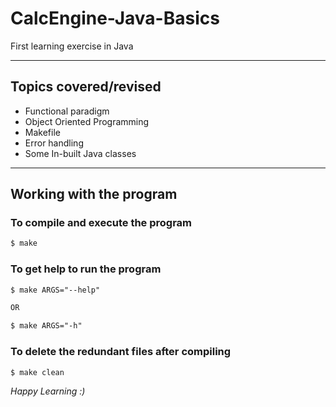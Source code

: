 # CalcEngine-Java-Basics

First learning exercise in Java

---

## Topics covered/revised

- Functional paradigm
- Object Oriented Programming
- Makefile
- Error handling
- Some In-built Java classes

---

## Working with the program

### To compile and execute the program

```markdown
$ make
```

### To get help to run the program
```markdown
$ make ARGS="--help"

OR

$ make ARGS="-h"
```

### To delete the redundant files after compiling
```markdown
$ make clean
```

*Happy Learning :)*
